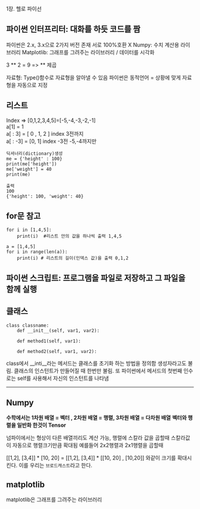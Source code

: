 1장. 헬로 파이선
## 파이썬 인터프리터: 대화를 하듯 코드를 짬
파이썬은 2.x, 3.x으로 2가지 버전 존재 서로 100%호환 X
Numpy: 수치 계산용 라이브러리
Matplotlib: 그래프를 그려주는 라이브러리 / 데이터를 시각화

3 ** 2 = 9 => ** 제곱

자료형: Type()함수로 자료형을 알아낼 수 있음
파이썬은 동적언어 = 상황에 맞게 자료형을 자동으로 지정

## 리스트
Index => [0,1,2,3,4,5]=[-5,-4,-3,-2,-1]   
a[1] = 1   
a[ : 3] = [ 0 , 1, 2 ] index 3전까지    
a[ : -3] = [0, 1] index -3전 -5,-4까지만   
```
딕셔너리(dictionary)생성   
me = {'height' : 100}    
print(me['height'])   
me['weight'] = 40   
print(me)   
``` 
```
출력
100
{'height': 100, 'weight': 40}
```



## for문 참고
```
for i in [1,4,5]:
    print(i)  #리스트 안의 값을 하나씩 출력 1,4,5

a = [1,4,5]
for i in range(len(a)):
    print(i) # 리스트의 길이(인덱스 값)을 출력 0,1,2
```
## 파이썬 스크립트: 프로그램을 파일로 저장하고 그 파일을 함께 실행
## 클래스
```
class classname:
    def __init__(self, var1, var2):
        
    def method1(self, var1):
    
    def method2(self, var1, var2):
```
class에서 __inti__라는 메서드는 클래스를 초기화 하는 방법을 정의함 생성자라고도 불림.
클래스의 인스턴트가 만들어질 때 한번만 불림.
또 파이썬에서 메서드의 첫번째 인수로는 self를 사용해서 자신의 인스턴트를 나타냄   

* * *
## Numpy
**수학에서는 1차원 배열 = 벡터 , 2차원 배열 = 행렬, 3차원 배열 = 다차원 배열**
**벡터와 행렬을 일반화 한것이 Tensor**

넘파이에서는 형상이 다른 배열끼리도 계산 가능, 행렬에 스칼라 값을 곱할때 스칼라값이
자동으로 행렬크기만큼 확대됨
예를들어 2x2행렬과 2x1행렬을 곱할때    

[[1,2], [3,4]] * [10, 20] = [[1,2], [3,4]] * [[10, 20] , [10,20]] 와같이 크기를 확대시킨다.
이를 우리는 ``브로드캐스트``라고 한다.

## matplotlib

matplotlib은 그래프를 그려주는 라이브러리



